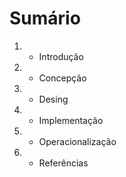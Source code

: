 # Sumário
 1. - Introdução
 2. - Concepção 
 3. - Desing
 4. - Implementação 
 5. - Operacionalização 
 6. - Referências 